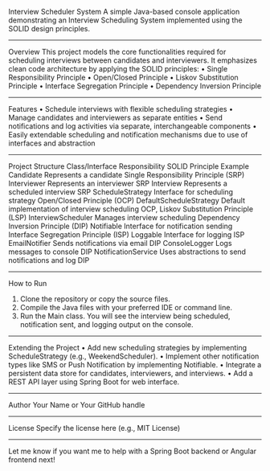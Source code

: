 Interview Scheduler System
A simple Java-based console application demonstrating an Interview Scheduling System implemented using the SOLID design principles.
________________________________________
Overview
This project models the core functionalities required for scheduling interviews between candidates and interviewers. It emphasizes clean code architecture by applying the SOLID principles:
•	Single Responsibility Principle
•	Open/Closed Principle
•	Liskov Substitution Principle
•	Interface Segregation Principle
•	Dependency Inversion Principle
________________________________________
Features
•	Schedule interviews with flexible scheduling strategies
•	Manage candidates and interviewers as separate entities
•	Send notifications and log activities via separate, interchangeable components
•	Easily extendable scheduling and notification mechanisms due to use of interfaces and abstraction
________________________________________
Project Structure
Class/Interface	Responsibility	SOLID Principle Example
Candidate	Represents a candidate	Single Responsibility Principle (SRP)
Interviewer	Represents an interviewer	SRP
Interview	Represents a scheduled interview	SRP
ScheduleStrategy	Interface for scheduling strategy	Open/Closed Principle (OCP)
DefaultScheduleStrategy	Default implementation of interview scheduling	OCP, Liskov Substitution Principle (LSP)
InterviewScheduler	Manages interview scheduling	Dependency Inversion Principle (DIP)
Notifiable	Interface for notification sending	Interface Segregation Principle (ISP)
Loggable	Interface for logging	ISP
EmailNotifier	Sends notifications via email	DIP
ConsoleLogger	Logs messages to console	DIP
NotificationService	Uses abstractions to send notifications and log	DIP
________________________________________
How to Run
1.	Clone the repository or copy the source files.
2.	Compile the Java files with your preferred IDE or command line.
3.	Run the Main class.
You will see the interview being scheduled, notification sent, and logging output on the console.
________________________________________
Extending the Project
•	Add new scheduling strategies by implementing ScheduleStrategy (e.g., WeekendScheduler).
•	Implement other notification types like SMS or Push Notification by implementing Notifiable.
•	Integrate a persistent data store for candidates, interviewers, and interviews.
•	Add a REST API layer using Spring Boot for web interface.
________________________________________
Author
Your Name or Your GitHub handle
________________________________________
License
Specify the license here (e.g., MIT License)
________________________________________
Let me know if you want me to help with a Spring Boot backend or Angular frontend next!


